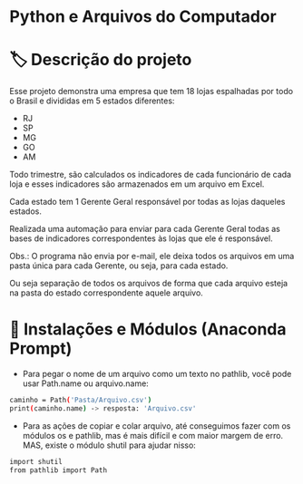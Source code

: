 # Python e Arquivos do Computador

# :label: Descrição do projeto

Esse projeto demonstra uma empresa que tem 18 lojas espalhadas por todo o Brasil e divididas em 5 estados diferentes:
- RJ
- SP
- MG
- GO
- AM

Todo trimestre, são calculados os indicadores de cada funcionário de cada loja e esses indicadores são armazenados em um arquivo em Excel.

Cada estado tem 1 Gerente Geral responsável por todas as lojas daqueles estados.

Realizada uma automação para enviar para cada Gerente Geral todas as bases de indicadores correspondentes às lojas que ele é responsável.

Obs.: O programa não envia por e-mail, ele deixa todos os arquivos em uma pasta única para cada Gerente, ou seja, para cada estado.

Ou seja separação de todos os arquivos de forma que cada arquivo esteja na pasta do estado correspondente aquele arquivo.

# 🎲 Instalações e Módulos (Anaconda Prompt)

- Para pegar o nome de um arquivo como um texto no pathlib, você pode usar Path.name ou arquivo.name:

```bash
caminho = Path('Pasta/Arquivo.csv')
print(caminho.name) -> resposta: 'Arquivo.csv'
```

- Para as ações de copiar e colar arquivo, até conseguimos fazer com os módulos os e pathlib, mas é mais difícil e com maior margem de erro. MAS, existe o módulo shutil para ajudar nisso:

```bash
import shutil
from pathlib import Path
```
